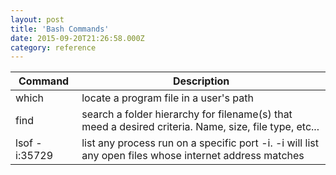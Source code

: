 ```yaml
---
layout: post
title: 'Bash Commands'
date: 2015-09-20T21:26:58.000Z
category: reference
---
```


| Command       | Description  |
| ------------- | -------------|
| which         | locate a program file in a user's path |
| find          | search a folder hierarchy for filename(s) that meed a desired criteria. Name, size, file type,  	etc... |
| lsof -i:35729 | list any process run on a specific port -i. -i will list any open files whose internet address matches |
